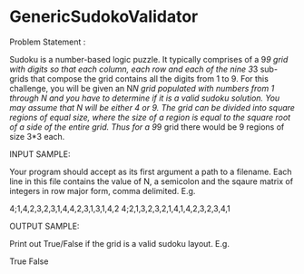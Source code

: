 # GenericSudokoValidator

Problem Statement :

Sudoku is a number-based logic puzzle. 
It typically comprises of a 9*9 grid with digits so that each column, 
each row and each of the nine 3*3 sub-grids that compose the grid contains all the digits from 1 to 9. 
For this challenge, you will be given an N*N grid populated with numbers from 1 through N and you have
to determine if it is a valid sudoku solution. You may assume that N will be either 4 or 9. 
The grid can be divided into square regions of equal size, 
where the size of a region is equal to the square root of a side of the entire grid. 
Thus for a 9*9 grid there would be 9 regions of size 3*3 each.

INPUT SAMPLE:

Your program should accept as its first argument a path to a filename. Each line in this file contains the value of N, a semicolon and the sqaure matrix of integers in row major form, comma delimited. E.g.

4;1,4,2,3,2,3,1,4,4,2,3,1,3,1,4,2
4;2,1,3,2,3,2,1,4,1,4,2,3,2,3,4,1

OUTPUT SAMPLE:

Print out True/False if the grid is a valid sudoku layout. E.g.

True
False
